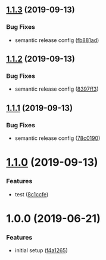 ## [1.1.3](https://github.com/matdurand/semantic-release-gradle/compare/v1.1.2...v1.1.3) (2019-09-13)


### Bug Fixes

* semantic release config ([fb881ad](https://github.com/matdurand/semantic-release-gradle/commit/fb881ad))

## [1.1.2](https://github.com/matdurand/semantic-release-gradle/compare/v1.1.1...v1.1.2) (2019-09-13)


### Bug Fixes

* semantic release config ([8397ff3](https://github.com/matdurand/semantic-release-gradle/commit/8397ff3))

## [1.1.1](https://github.com/matdurand/semantic-release-gradle/compare/v1.1.0...v1.1.1) (2019-09-13)


### Bug Fixes

* semantic release config ([78c0190](https://github.com/matdurand/semantic-release-gradle/commit/78c0190))

# [1.1.0](https://github.com/matdurand/semantic-release-gradle/compare/v1.0.0...v1.1.0) (2019-09-13)


### Features

* test ([8c1ccfe](https://github.com/matdurand/semantic-release-gradle/commit/8c1ccfe))

# 1.0.0 (2019-06-21)


### Features

* initial setup ([f4a1265](https://github.com/matdurand/semantic-release-gradle/commit/f4a1265))
